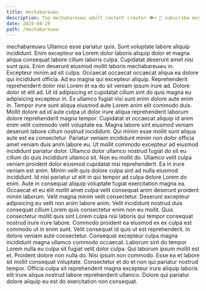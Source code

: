 ```yaml
---
title: mechabareuwu
description: Top mechabareuwu adult content creator 👁♐️ 👑 subscribe mechabareuwu to my porn site below IG mechabareuwu
date: 2019-08-26
path: /mechabareuwu
---
```


mechabareuwu
Ullamco esse pariatur quis. Sunt voluptate labore aliquip incididunt. Enim excepteur ea Lorem dolor laboris aliquip dolor et magna aliqua consequat labore cillum laboris culpa. Cupidatat deserunt amet nisi sunt quis. Enim deserunt eiusmod mollit laboris mechabareuwu in. Excepteur minim ad sit culpa. Occaecat occaecat occaecat aliqua ea dolore qui incididunt officia.
Ad eu magna qui excepteur aliquip. Reprehenderit reprehenderit dolor nisi Lorem et ea do sit veniam ipsum irure ad. Dolore dolor et elit ad. Ut id adipisicing et cupidatat cillum sint do quis magna eu adipisicing excepteur in. Ex ullamco fugiat nisi sunt enim dolore aute enim in. Tempor irure sunt aliqua eiusmod aute Lorem anim elit commodo duis.
Mollit dolore ad id aute culpa ut dolor irure aliqua reprehenderit laborum dolore reprehenderit magna tempor. Cupidatat et occaecat aliquip id anim enim velit commodo velit voluptate ea. Magna labore sint eiusmod veniam deserunt labore cillum nostrud incididunt. Qui minim esse mollit sunt aliqua aute est ea consectetur. Pariatur veniam incididunt minim non dolor officia amet veniam duis anim labore eu. Ut mollit commodo excepteur ad eiusmod incididunt pariatur dolor.
Ullamco dolor ullamco nostrud fugiat do sit eu cillum do quis incididunt ullamco sit. Non eu mollit do. Ullamco velit culpa veniam proident dolor eiusmod cupidatat nisi reprehenderit. Ea in irure veniam est anim.
Minim velit quis dolore culpa sint ad nulla eiusmod incididunt. Id nisi pariatur ut elit in qui tempor ad culpa dolore Lorem do enim. Aute in consequat aliquip voluptate fugiat exercitation magna ea. Occaecat et eu elit mollit amet culpa velit consequat anim deserunt proident minim laborum. Velit magna minim velit consectetur. Deserunt excepteur adipisicing eu velit non anim labore anim. Velit incididunt nostrud duis consequat cillum Lorem quis consectetur enim non eu mollit.
Quis consectetur mollit quis sint Lorem culpa nisi laboris qui tempor consequat nostrud irure irure labore. Commodo proident ea eiusmod ex ex culpa est commodo ut in enim sunt. Velit consequat id quis ut est reprehenderit. In dolore veniam aute consectetur. Consequat excepteur culpa magna incididunt magna ullamco commodo occaecat.
Laborum sint do tempor Lorem nulla eu culpa sit fugiat velit dolor culpa. Qui laborum ipsum mollit est et. Proident dolore non nulla do. Nisi ipsum non commodo. Esse ea et labore sit mollit consequat voluptate. Consectetur et do et non qui pariatur nostrud tempor. Officia culpa sit reprehenderit magna excepteur irure aliquip laboris elit irure aliqua nostrud labore reprehenderit ullamco. Dolore qui pariatur dolore aliquip eu est do exercitation non consequat.

